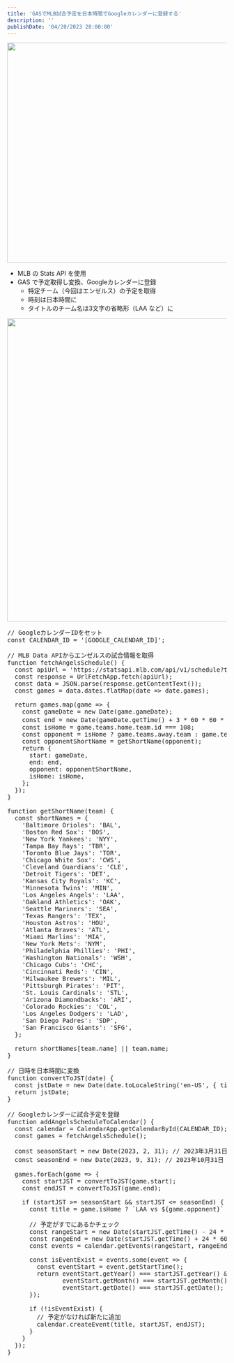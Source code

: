 ```yaml
---
title: 'GASでMLB試合予定を日本時間でGoogleカレンダーに登録する'
description: ''
publishDate: '04/20/2023 20:00:00'
---
```


<p><span itemscope itemtype="http://schema.org/Photograph"><img src="/images/hatena/20230224173736.jpg" width="960" height="504" loading="lazy" title="" class="hatena-fotolife" itemprop="image" /></span></p>

<ul>
<li>MLB の Stats API を使用</li>
<li>GAS で予定取得し変換、Googleカレンダーに登録

<ul>
<li>特定チーム（今回はエンゼルス）の予定を取得</li>
<li>時刻は日本時間に</li>
<li>タイトルのチーム名は3文字の省略形（LAA など）に</li>
</ul>
</li>
</ul>

<p><span itemscope itemtype="http://schema.org/Photograph"><img src="/images/hatena/20230420160628.png" width="1200" height="695" loading="lazy" title="" class="hatena-fotolife" itemprop="image" /></span></p>

<pre class="code lang-javascript" data-lang="javascript" data-unlink><span class="synComment">// GoogleカレンダーIDをセット</span>
<span class="synStatement">const</span> CALENDAR_ID = <span class="synConstant">'[GOOGLE_CALENDAR_ID]'</span>;

<span class="synComment">// MLB Data APIからエンゼルスの試合情報を取得</span>
<span class="synIdentifier">function</span> fetchAngelsSchedule() <span class="synIdentifier">{</span>
  <span class="synStatement">const</span> apiUrl = <span class="synConstant">'https://statsapi.mlb.com/api/v1/schedule?teamId=108&amp;season=2023&amp;sportId=1'</span>;
  <span class="synStatement">const</span> response = UrlFetchApp.fetch(apiUrl);
  <span class="synStatement">const</span> data = JSON.parse(response.getContentText());
  <span class="synStatement">const</span> games = data.dates.flatMap(date =&gt; date.games);

  <span class="synStatement">return</span> games.map(game =&gt; <span class="synIdentifier">{</span>
    <span class="synStatement">const</span> gameDate = <span class="synStatement">new</span> <span class="synType">Date</span>(game.gameDate);
    <span class="synStatement">const</span> end = <span class="synStatement">new</span> <span class="synType">Date</span>(gameDate.getTime() + 3 * 60 * 60 * 1000); <span class="synComment">// 試合終了時間を仮定して3時間後に設定</span>
    <span class="synStatement">const</span> isHome = game.teams.home.team.id === 108;
    <span class="synStatement">const</span> opponent = isHome ? game.teams.away.team : game.teams.home.team;
    <span class="synStatement">const</span> opponentShortName = getShortName(opponent);
    <span class="synStatement">return</span> <span class="synIdentifier">{</span>
      start: gameDate,
      end: end,
      opponent: opponentShortName,
      isHome: isHome,
    <span class="synIdentifier">}</span>;
  <span class="synIdentifier">}</span>);
<span class="synIdentifier">}</span>

<span class="synIdentifier">function</span> getShortName(team) <span class="synIdentifier">{</span>
  <span class="synStatement">const</span> shortNames = <span class="synIdentifier">{</span>
    <span class="synConstant">'Baltimore Orioles'</span>: <span class="synConstant">'BAL'</span>,
    <span class="synConstant">'Boston Red Sox'</span>: <span class="synConstant">'BOS'</span>,
    <span class="synConstant">'New York Yankees'</span>: <span class="synConstant">'NYY'</span>,
    <span class="synConstant">'Tampa Bay Rays'</span>: <span class="synConstant">'TBR'</span>,
    <span class="synConstant">'Toronto Blue Jays'</span>: <span class="synConstant">'TOR'</span>,
    <span class="synConstant">'Chicago White Sox'</span>: <span class="synConstant">'CWS'</span>,
    <span class="synConstant">'Cleveland Guardians'</span>: <span class="synConstant">'CLE'</span>,
    <span class="synConstant">'Detroit Tigers'</span>: <span class="synConstant">'DET'</span>,
    <span class="synConstant">'Kansas City Royals'</span>: <span class="synConstant">'KC'</span>,
    <span class="synConstant">'Minnesota Twins'</span>: <span class="synConstant">'MIN'</span>,
    <span class="synConstant">'Los Angeles Angels'</span>: <span class="synConstant">'LAA'</span>,
    <span class="synConstant">'Oakland Athletics'</span>: <span class="synConstant">'OAK'</span>,
    <span class="synConstant">'Seattle Mariners'</span>: <span class="synConstant">'SEA'</span>,
    <span class="synConstant">'Texas Rangers'</span>: <span class="synConstant">'TEX'</span>,
    <span class="synConstant">'Houston Astros'</span>: <span class="synConstant">'HOU'</span>,
    <span class="synConstant">'Atlanta Braves'</span>: <span class="synConstant">'ATL'</span>,
    <span class="synConstant">'Miami Marlins'</span>: <span class="synConstant">'MIA'</span>,
    <span class="synConstant">'New York Mets'</span>: <span class="synConstant">'NYM'</span>,
    <span class="synConstant">'Philadelphia Phillies'</span>: <span class="synConstant">'PHI'</span>,
    <span class="synConstant">'Washington Nationals'</span>: <span class="synConstant">'WSH'</span>,
    <span class="synConstant">'Chicago Cubs'</span>: <span class="synConstant">'CHC'</span>,
    <span class="synConstant">'Cincinnati Reds'</span>: <span class="synConstant">'CIN'</span>,
    <span class="synConstant">'Milwaukee Brewers'</span>: <span class="synConstant">'MIL'</span>,
    <span class="synConstant">'Pittsburgh Pirates'</span>: <span class="synConstant">'PIT'</span>,
    <span class="synConstant">'St. Louis Cardinals'</span>: <span class="synConstant">'STL'</span>,
    <span class="synConstant">'Arizona Diamondbacks'</span>: <span class="synConstant">'ARI'</span>,
    <span class="synConstant">'Colorado Rockies'</span>: <span class="synConstant">'COL'</span>,
    <span class="synConstant">'Los Angeles Dodgers'</span>: <span class="synConstant">'LAD'</span>,
    <span class="synConstant">'San Diego Padres'</span>: <span class="synConstant">'SDP'</span>,
    <span class="synConstant">'San Francisco Giants'</span>: <span class="synConstant">'SFG'</span>,
  <span class="synIdentifier">}</span>;

  <span class="synStatement">return</span> shortNames<span class="synIdentifier">[</span>team.name<span class="synIdentifier">]</span> || team.name;
<span class="synIdentifier">}</span>

<span class="synComment">// 日時を日本時間に変換</span>
<span class="synIdentifier">function</span> convertToJST(date) <span class="synIdentifier">{</span>
  <span class="synStatement">const</span> jstDate = <span class="synStatement">new</span> <span class="synType">Date</span>(date.toLocaleString(<span class="synConstant">'en-US'</span>, <span class="synIdentifier">{</span> timeZone: <span class="synConstant">'Asia/Tokyo'</span> <span class="synIdentifier">}</span>));
  <span class="synStatement">return</span> jstDate;
<span class="synIdentifier">}</span>

<span class="synComment">// Googleカレンダーに試合予定を登録</span>
<span class="synIdentifier">function</span> addAngelsScheduleToCalendar() <span class="synIdentifier">{</span>
  <span class="synStatement">const</span> calendar = CalendarApp.getCalendarById(CALENDAR_ID);
  <span class="synStatement">const</span> games = fetchAngelsSchedule();

  <span class="synStatement">const</span> seasonStart = <span class="synStatement">new</span> <span class="synType">Date</span>(2023, 2, 31); <span class="synComment">// 2023年3月31日</span>
  <span class="synStatement">const</span> seasonEnd = <span class="synStatement">new</span> <span class="synType">Date</span>(2023, 9, 31); <span class="synComment">// 2023年10月31日</span>

  games.forEach(game =&gt; <span class="synIdentifier">{</span>
    <span class="synStatement">const</span> startJST = convertToJST(game.start);
    <span class="synStatement">const</span> endJST = convertToJST(game.end);

    <span class="synStatement">if</span> (startJST &gt;= seasonStart &amp;&amp; startJST &lt;= seasonEnd) <span class="synIdentifier">{</span>
      <span class="synStatement">const</span> title = game.isHome ? <span class="synConstant">`LAA vs </span><span class="synSpecial">${game.opponent}</span><span class="synConstant">`</span> : <span class="synConstant">`</span><span class="synSpecial">${game.opponent}</span><span class="synConstant"> vs LAA`</span>;

      <span class="synComment">// 予定がすでにあるかチェック</span>
      <span class="synStatement">const</span> rangeStart = <span class="synStatement">new</span> <span class="synType">Date</span>(startJST.getTime() - 24 * 60 * 60 * 1000);
      <span class="synStatement">const</span> rangeEnd = <span class="synStatement">new</span> <span class="synType">Date</span>(startJST.getTime() + 24 * 60 * 60 * 1000);
      <span class="synStatement">const</span> events = calendar.getEvents(rangeStart, rangeEnd, <span class="synIdentifier">{</span> search: title <span class="synIdentifier">}</span>);

      <span class="synStatement">const</span> isEventExist = events.some(<span class="synStatement">event</span> =&gt; <span class="synIdentifier">{</span>
        <span class="synStatement">const</span> eventStart = <span class="synStatement">event</span>.getStartTime();
        <span class="synStatement">return</span> eventStart.getYear() === startJST.getYear() &amp;&amp;
               eventStart.getMonth() === startJST.getMonth() &amp;&amp;
               eventStart.getDate() === startJST.getDate();
      <span class="synIdentifier">}</span>);

      <span class="synStatement">if</span> (!isEventExist) <span class="synIdentifier">{</span>
        <span class="synComment">// 予定がなければ新たに追加</span>
        calendar.createEvent(title, startJST, endJST);
      <span class="synIdentifier">}</span>
    <span class="synIdentifier">}</span>
  <span class="synIdentifier">}</span>);
<span class="synIdentifier">}</span>
</pre>
